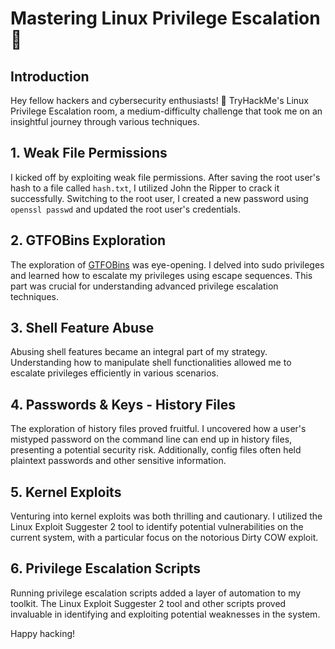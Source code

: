 # Mastering Linux Privilege Escalation🚀

## Introduction
Hey fellow hackers and cybersecurity enthusiasts! 👋 
TryHackMe's Linux Privilege Escalation room, a medium-difficulty challenge that took me on an insightful journey through various techniques.

## 1. Weak File Permissions
I kicked off by exploiting weak file permissions. After saving the root user's hash to a file called `hash.txt`, I utilized John the Ripper to crack it successfully. Switching to the root user, I created a new password using `openssl passwd` and updated the root user's credentials.

## 2. GTFOBins Exploration
The exploration of [GTFOBins](https://gtfobins.github.io) was eye-opening. I delved into sudo privileges and learned how to escalate my privileges using escape sequences. This part was crucial for understanding advanced privilege escalation techniques.

## 3. Shell Feature Abuse
Abusing shell features became an integral part of my strategy. Understanding how to manipulate shell functionalities allowed me to escalate privileges efficiently in various scenarios.

## 4. Passwords & Keys - History Files
The exploration of history files proved fruitful. I uncovered how a user's mistyped password on the command line can end up in history files, presenting a potential security risk. Additionally, config files often held plaintext passwords and other sensitive information.

## 5. Kernel Exploits
Venturing into kernel exploits was both thrilling and cautionary. I utilized the Linux Exploit Suggester 2 tool to identify potential vulnerabilities on the current system, with a particular focus on the notorious Dirty COW exploit.

## 6. Privilege Escalation Scripts
Running privilege escalation scripts added a layer of automation to my toolkit. The Linux Exploit Suggester 2 tool and other scripts proved invaluable in identifying and exploiting potential weaknesses in the system.


Happy hacking!
